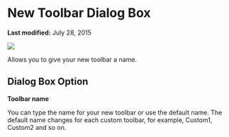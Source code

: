
# New Toolbar Dialog Box

 **Last modified:** July 28, 2015


![](../images/newtbr_ZA01201633.gif)



Allows you to give your new toolbar a name.


## Dialog Box Option

 **Toolbar name**

You can type the name for your new toolbar or use the default name. The default name changes for each custom toolbar, for example, Custom1, Custom2 and so on.

